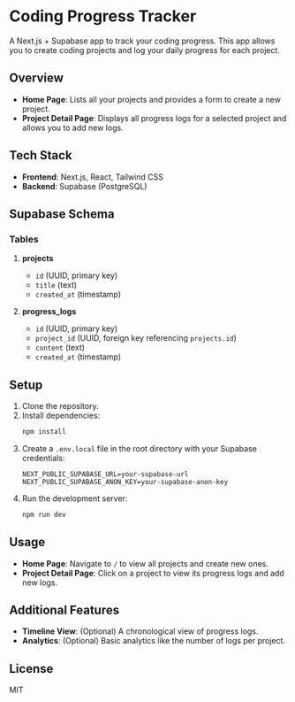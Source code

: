 # Coding Progress Tracker

A Next.js + Supabase app to track your coding progress. This app allows you to create coding projects and log your daily progress for each project.

## Overview

- **Home Page**: Lists all your projects and provides a form to create a new project.
- **Project Detail Page**: Displays all progress logs for a selected project and allows you to add new logs.

## Tech Stack

- **Frontend**: Next.js, React, Tailwind CSS
- **Backend**: Supabase (PostgreSQL)

## Supabase Schema

### Tables

1. **projects**
   - `id` (UUID, primary key)
   - `title` (text)
   - `created_at` (timestamp)

2. **progress_logs**
   - `id` (UUID, primary key)
   - `project_id` (UUID, foreign key referencing `projects.id`)
   - `content` (text)
   - `created_at` (timestamp)

## Setup

1. Clone the repository.
2. Install dependencies:
   ```bash
   npm install
   ```
3. Create a `.env.local` file in the root directory with your Supabase credentials:
   ```
   NEXT_PUBLIC_SUPABASE_URL=your-supabase-url
   NEXT_PUBLIC_SUPABASE_ANON_KEY=your-supabase-anon-key
   ```
4. Run the development server:
   ```bash
   npm run dev
   ```

## Usage

- **Home Page**: Navigate to `/` to view all projects and create new ones.
- **Project Detail Page**: Click on a project to view its progress logs and add new logs.

## Additional Features

- **Timeline View**: (Optional) A chronological view of progress logs.
- **Analytics**: (Optional) Basic analytics like the number of logs per project.

## License

MIT
